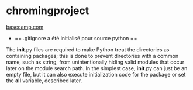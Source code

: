chromingproject
===============



<a href="https://basecamp.com/1234/projects/5678">basecamp.com</a>



 *  == .gitignore a été initialisé pour source python ==

The __init__.py files are required to make Python treat the directories as containing packages; this is done to prevent directories with a common name, such as string, from unintentionally hiding valid modules that occur later on the module search path. In the simplest case, __init__.py can just be an empty file, but it can also execute initialization code for the package or set the __all__ variable, described later.
